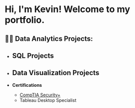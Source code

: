 <h1>Hi, I'm Kevin! Welcome to my portfolio.</h1>

<h2>👨‍💻 Data Analytics Projects:</h2>

- <b>SQL Projects</b>
  - 
 
- <b>Data Visualization Projects</b>
  - 
    
- <b>Certifications</b>
  - [CompTIA Security+](https://github.com/kevinestus/compTIA-Security-)
  - Tableau Desktop Specialist





